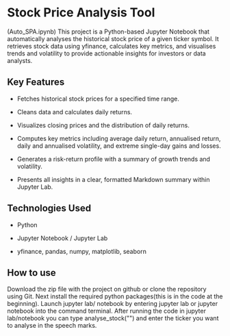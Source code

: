 # Stock Price Analysis Tool
(Auto_SPA.ipynb)
This project is a Python-based Jupyter Notebook that automatically analyses the historical stock price of a given ticker symbol. It retrieves stock data using yfinance, calculates key metrics, and visualises trends and volatility to provide actionable insights for investors or data analysts.

## Key Features

- Fetches historical stock prices for a specified time range.

- Cleans data and calculates daily returns.

- Visualizes closing prices and the distribution of daily returns.

- Computes key metrics including average daily return, annualised return, daily and annualised volatility, and extreme single-day gains and losses.

- Generates a risk-return profile with a summary of growth trends and volatility.

- Presents all insights in a clear, formatted Markdown summary within Jupyter Lab.

## Technologies Used

- Python

- Jupyter Notebook / Jupyter Lab

- yfinance, pandas, numpy, matplotlib, seaborn

## How to use
Download the zip file with the project on github or clone the repository using Git.
Next install the required python packages(this is in the code at the beginning).
Launch jupyter lab/ notebook by entering jupyter lab or jupyter notebook into the command terminal.
After running the code in jupyter lab/notebook you can type analyse_stock("") and enter the ticker you want to analyse in the speech marks.



